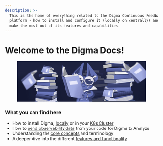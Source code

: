 ```yaml
---
description: >-
  This is the home of everything related to the Digma Continuous Feedback
  platform - how to install and configure it (locally on centrally) and how to
  make the most out of its features and capabilities
---
```


# Welcome to the Digma Docs!

<figure><img src=".gitbook/assets/IMG_9539.jpeg" alt=""><figcaption></figcaption></figure>

### What you can find here

* How to install Digma, [locally](installation/local-install/) or in your [K8s Cluster](installation/central-on-prem-install.md)
* How to [send observability data](broken-reference) from your code for Digma to Analyze
* Understanding the [core concepts](broken-reference) and terminology
* A deeper dive into the different [features and functionality](broken-reference)
